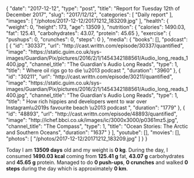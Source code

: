{
    "date": "2017-12-12",
    "type": "post",
    "title": "Report for Tuesday 12th of December 2017",
    "slug": "2017\/12\/12",
    "categories": [
        "Daily report"
    ],
    "images": [
        "\/photos\/2017-12-12\/20171212_183209.jpg"
    ],
    "health": {
        "weight": 0,
        "height": 173,
        "age": 13509
    },
    "nutrition": {
        "calories": 1490.03,
        "fat": 125.41,
        "carbohydrates": 43.07,
        "protein": 45.65
    },
    "exercise": {
        "pushups": 0,
        "crunches": 0,
        "steps": 0
    },
    "media": {
        "books": [],
        "podcast": [
            {
                "id": "30337",
                "url": "http:\/\/cast.writtn.com\/episode\/30337\/quantified",
                "image": "https:\/\/static.guim.co.uk\/sys-images\/Guardian\/Pix\/pictures\/2016\/2\/1\/1454342188561\/Audio_long_reads_1400.jpg",
                "channel_title": "The Guardian's Audio Long Reads",
                "type": 1,
                "title": " Where oil rigs go to die \u2013 podcast ",
                "duration": "3960"
            },
            {
                "id": "30211",
                "url": "http:\/\/cast.writtn.com\/episode\/30211\/quantified",
                "image": "https:\/\/static.guim.co.uk\/sys-images\/Guardian\/Pix\/pictures\/2016\/2\/1\/1454342188561\/Audio_long_reads_1400.jpg",
                "channel_title": "The Guardian's Audio Long Reads",
                "type": 1,
                "title": " How rich hippies and developers went to war over Instagram\u2019s favourite beach \u2013 podcast ",
                "duration": "1779"
            },
            {
                "id": "48893",
                "url": "http:\/\/cast.writtn.com\/episode\/48893\/quantified",
                "image": "http:\/\/ichef.bbci.co.uk\/images\/ic\/3000x3000\/p0361mz5.jpg",
                "channel_title": "The Compass",
                "type": 1,
                "title": "Ocean Stories: The Arctic and Southern Oceans",
                "duration": "1637"
            }
        ],
        "youtube": [],
        "movies": [],
        "photos": [
            "\/photos\/2017-12-12\/20171212_183209.jpg"
        ]
    }
}

Today I am <strong>13509 days</strong> old and my weight is <strong>0 kg</strong>. During the day, I consumed <strong>1490.03 kcal</strong> coming from <strong>125.41 g</strong> fat, <strong>43.07 g</strong> carbohydrates and <strong>45.65 g</strong> protein. Managed to do <strong>0 push-ups</strong>, <strong>0 crunches</strong> and walked <strong>0 steps</strong> during the day which is approximately <strong>0 km</strong>.